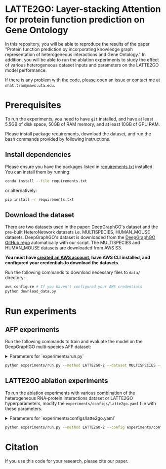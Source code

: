 # LATTE2GO: Layer-stacking Attention for protein function prediction on Gene Ontology

In this repository, you will be able to reproduce the results of the paper 
"Protein function prediction by incorporating knowledge graph representation of heterogeneous interactions and Gene Ontology."
In addition, you will be able to run the ablation experiments to study the effect of various heterogeneous dataset inputs 
and parameters on the LATTE2GO model performance.

If there is any problem with the code, please open an issue or contact me at `nhat.tran@mavs.uta.edu`.

# Prerequisites
To run the experiments, you need to have `git` installed, and have at least 5.5GB of disk space, 50GB of RAM memory, and at least 10GB of GPU RAM.

Please install package requirements, download the dataset, and run the bash commands provided by following 
instructions.

## Install dependencies
Please ensure you have the packages listed in [requirements.txt](requirements.txt) installed. You can install them by running:
```bash
conda install --file requirements.txt
```
or alternatively:
```bash
pip install -r requirements.txt
```

## Download the dataset
There are two datasets used in the paper: DeepGraphGO's dataset and the pre-built HeteroNetwork datasets 
i.e. MULTISPECIES, HUMAN_MOUSE datasets. DeepGraphGO's dataset is downloaded from the [DeepGraphGO GitHub repo](https://github.com/yourh/DeepGraphGO) automatically with our script. The MULTISPECIES and HUMAN_MOUSE datasets are downloaded from AWS S3. 

**You must have [created an AWS account](https://aws.amazon.com/premiumsupport/knowledge-center/create-and-activate-aws-account/), have AWS CLI installed, and configured your credentials to download the datasets.**

Run the following commands to download necessary files to `data/` directory:
```bash
aws configure # If you haven't configured your AWS credentials
python download_data.py
```

# Run experiments

## AFP experiments
Run the following commands to train and evaluate the model on the DeepGraphGO multi-species AFP dataset:

<details><summary>Parameters for `experiments/run.py`</summary> 

```yml
dataset:
  values: [ "MULTISPECIES", "HUMAN_MOUSE" ]
pred_ntypes:
  values: [ "molecular_function", "biological_process", "cellular_component", "molecular_function biological_process cellular_component" ]
method:
  values: [ "LATTE2GO-1", "LATTE-1", "LATTE2GO-2", "HGT", "DeepGraphGO", "MLP", "DeepGOZero", "RGCN" ]
inductive:
  values: [ false ]
seed:
  values: [ 1 ]
```
</details>

```bash
python experiments/run.py --method LATTE2GO-2 --dataset MULTISPECIES --pred_ntypes "molecular_function" --seed 1
```

## LATTE2GO ablation experiments
To run the ablation experiments with various combination of the heterogeneous RNA-protein interactions dataset or 
LATTE2GO hyperparameters, modify the `experiments/configs/latte2go.yaml` file with these parameters.

<details><summary>Parameters for `experiments/configs/latte2go.yaml`</summary> 

```yml
ntype_subset:
  values:
    - 'Protein MessengerRNA MicroRNA LncRNA biological_process cellular_component molecular_function'
    - 'Protein MessengerRNA MicroRNA LncRNA'
    - 'Protein MessengerRNA MicroRNA'
    - 'Protein MessengerRNA'
    - 'Protein'
    - ''
go_etypes:
  values:
    - 'is_a part_of has_part regulates negatively_regulates positively_regulates'
    - 'is_a part_of has_part'
    - 'is_a'
    - null
```
</details>

```bash
python experiments/run.py --method LATTE2GO-2 --config experiments/configs/latte2go.yaml --dataset MULTISPECIES --pred_ntypes molecular_function
```

# Citation
If you use this code for your research, please cite our paper.